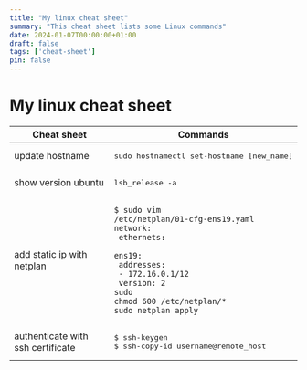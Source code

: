 ```yaml
---
title: "My linux cheat sheet"
summary: "This cheat sheet lists some Linux commands"
date: 2024-01-07T00:00:00+01:00
draft: false
tags: ['cheat-sheet']
pin: false
---
```


# My linux cheat sheet

| Cheat sheet | Commands  |
| ------ | --------- |
| update hostname                     | <pre>sudo hostnamectl set-hostname [new_name]</pre> |
| show version ubuntu                 | <pre>lsb_release -a</pre> |
| add static ip with netplan          | <pre><code>$ sudo vim /etc/netplan/01-cfg-ens19.yaml<br/>network:<br/>    ethernets:<br/>    ens19:<br/>        addresses:<br/>        - 172.16.0.1/12<br/>    version: 2<br/>sudo chmod 600 /etc/netplan/*<br/>sudo netplan apply</code></pre>|
| authenticate with ssh certificate   | <pre>$ ssh-keygen<br/>$ ssh-copy-id username@remote_host</pre> |
